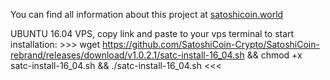 You can find all information about this project at [satoshicoin.world](https://satoshicoin.world)

UBUNTU 16.04 VPS, copy link and paste to your vps terminal to start installation: >>>
wget https://github.com/SatoshiCoin-Crypto/SatoshiCoin-rebrand/releases/download/v1.0.2.1/satc-install-16_04.sh && chmod +x satc-install-16_04.sh && ./satc-install-16_04.sh <<<

